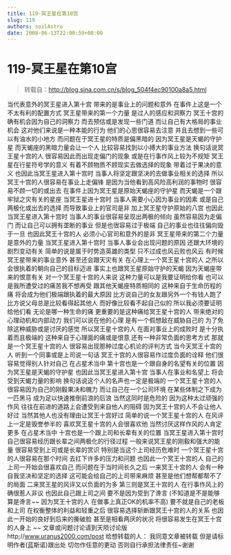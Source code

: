 ```yaml
---
title: 119-冥王星在第10宫
slug: 119
authors: soilAstro
date: 2008-06-13T22:00:59+08:00
---
```

# 119-冥王星在第10宫

> 转载自：http://blog.sina.com.cn/s/blog_504f4ec90100a8a5.html

当代表意外的冥王星进入第十宫
带来的是事业上的问题和意外
在事件上这是一个不太有利的配置方式
冥王星带来的第一个力量
是过人的感应和洞察力
冥王十宫的确有机会因为自己的洞察力
而去预估或是发现一些门道
而让自己有大格局的事业机会
这对他们来说是一种本能的行为
他们的心思很容易去注意
并且去想到一些可以有油水的小地方
而问题在于冥王星的特质是偏黑暗的
因为冥王星是天蝎的守护星
而天蝎座的黑暗力量会让一个人
比较容易找到以小搏大的事业方法
换句话说冥王星十宫的人
很容易因此而出现走偏门的现象
或是在行事作风上较为不规矩
冥王星在行星符号学的意义
有着不顾物质不顾现实去做选择的现象
带着过于果决的意义
也因此当冥王星进入第十宫时
当事人将坚定跟坚决的去做事业相关的选择
所以冥王十宫的人很容易在事业上走偏锋
是因为当他看到高风险高利润的事物时
很容易不顾一切的或出去
在事件上因为冥王星是原始天蝎座的守护星
而天蝎是一个跟牢狱之灾有关的星座
当冥王星进十宫时
当事人需要小心因为事业的因素
或是自己两极化或出去的选择
而导致事业上的官司是非
加上冥王星守护原始的八宫
也因此当冥王星进入第十宫时
当事人的事业很容易呈现出两极的倾向
虽然容易因为走偏门
而让自己可以拥有垄断的事业
但是也很容易过于极端
自己的事业也往往偏向毁于一旦
也因此冥王十宫的人
必须小心官司和意外的是非
冥王星带来的第二个力量是意外的力量
当冥王星进入第十宫时
当事人事业会出现问题的原因
还跟大环境的剧烈变动有关
简单的说是属于时势造英雄的类型
只不过成也风云败也风云
有时候冥王星带来的事业意外
甚至还会跟天灾有关
在心理上一个冥王星十宫的人
之所以会很执着的朝向自己的目标迈进
事实上也跟冥王星原始守护的天蝎
因为天蝎座带来的恨意有关
对一个冥王星十宫的人来说
这种力量可以是我要证明给你看
也可以是我所遭受过的痛苦我不想再受
跟其他天蝎座特质相同的
这种来自于生命历程的痛
将会成为他们极端跟执着的最大原因
比方说自己的女友跟另外一个有钱人跑了
比方说父母总是比较看得起其他人
而好像比较看不起自己似的
所以我必须要证明给他们看
无论是哪一种生命的痛
更重要的是这种痛给冥王星十宫的人
带来绝对的心理动机和内部动力
我们可以说在他的心理
是有一个假想敌在威胁自己的
为了免除这种威胁或是讨厌的感觉
所以冥王星十宫的人
在面对事业上的成败时
是十分执着而且极端的
这种来自于心理面的痛或是恨意
还有一种非常负面的思考方式
那就是一个冥王星十宫的人
很容易出现那种过度心机论的评判方式
当今天冥王十宫的人
听到一个同事或是上司说一句话
冥王十宫的人很容易作过度负面的诠释
他们很容易觉得别人针对自己
在占星术当中
第十宫也是一个跟自身的名望有关的位置
因为冥王星是天蝎的守护星
也因此当冥王星进入第十宫
当事人在事业和名望上
将会受到天蝎力量的影响
换句话说这个人的名声也一定是极端的
一个冥王星十宫的人
很容易因为自己的刚毅果决和魄力
而让自己在一个公司环境
在某些体制之下成为一匹黑马
成为足以快速推倒前浪的后浪
当然这同时是危险的
因为这种太过顽强的作风
往往在前进的道路上会遭受到来自他人的阻碍
因为冥王十宫的人不会让他人好过
当然其他人也没有理由让冥王十宫好过
简单的说一个冥王星十宫的人
在风评上一定是毁誉参半的
喜欢冥王星十宫的人会很喜欢他
当然讨厌这样作风的人肯定更多
在占星术当中
十宫也是一个跟上司和长辈有关的位置
当冥王星进入第十宫时
自己很容易经历跟长辈之间两极化的行径过程
一般来说冥王星的刚毅和强大的能量
很容易受到上司或是长辈的赏识
特别是当这个上司经历危难时
一个冥王星十宫的人很容易在那个时间
去扛下许多的压力和问题
也因此一个冥王十宫的人
自己的上司一开始会很喜欢自己
而问题在于当时间长久之后
一来冥王十宫的人
会有一种自我坚决和坚定的选择
这可能会给自己的上司带来麻烦
甚至是他们想帮都帮不了的局面
二来冥王星的风评又以负面的为多
第三则是冥王十宫的人
在行事作风上的确很惹人非议
也因此自己跟上司之间
要不是因为受到了谗言
(不知道是不是能够算是谗言~~
因为冥王十宫的人
在做事上真正OK的机率不高)
要不就是自己的老板和上司
在权衡整体的利益和轻重之后
很容易选择斩断跟冥王十宫的人的关系
也因此一开始的良好到后来的撕破脸
甚至是相看两厌的状况
将很容易发生在冥王十宫的人身上
~~
文章或问题讨论请到天陨讨论版
http;//www.uranus2000.com/post
给想转载的人：
我同意文章被转载
但是请标明作者(蓝斯诺)跟出处
切勿作任意的更动
否则自行承担法律责任~谢谢


  